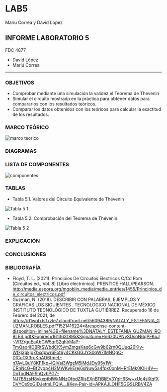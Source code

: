 # LAB5
Mariu Correa y David López
##  INFORME LABORATORIO 5
FDC  4877
- David López
- Mariú Correa
----------------

### OBJETIVOS
-	Comprobar mediante una simulación la validez el Teorema de Thevenin
-	Simular el circuito mostradp en la práctica para obtener datos para compararlos con los resultados teóricos.
- Comparar los datos obtenidos con los teóricos para calcular la exactitud de los resultados.

### MARCO TEÓRICO

![marco teorico](https://user-images.githubusercontent.com/76136485/108311628-570c2400-7183-11eb-9e4d-fae37c893cbf.jpg)

### DIAGRAMAS

### LISTA DE COMPONENTES
![componentes](https://user-images.githubusercontent.com/76136049/108154499-f5788680-70aa-11eb-9e3b-2dae38ead770.PNG)

### TABLAS

- Tabla 5.1. Valores del Circuito Equivalente de Thévenin

![Tabla 5 1](https://user-images.githubusercontent.com/76136485/108311658-5e333200-7183-11eb-8425-9ac814a9fbbd.png)

- Tabla 5.2. Comprobación del Teorema de Thévenin.

![Tabla 5 2](https://user-images.githubusercontent.com/76136485/108311560-3fcd3680-7183-11eb-9ce9-8fcb1638a1c5.png)


### EXPLICACIÓN


### CONCLUSIONES 



### BIBLIOGRAFÍA
- Floyd, T. L. (2021). Principios De Circuitos Electricos C/Cd Rom (Circuitos ed., Vol. 8) [Libro electrónico]. PRENTICE HALL/PEARSON. http://media.espora.org/mgoblin_media/media_entries/1455/Principios_de_circuitos_electricos.pdf
- Guzmán, N. (2018). DESCRIBIR CON PALABRAS, EJEMPLOS Y GRAFICAS LOS SIGUIENTES . TECNOLOGICO NACIONAL DE MÉXICO INSTITUTO TECNOLÓGICO DE TUXTLA GUTIÉRREZ. Recuperado 16 de Febrero del 2021, de https://d1wqtxts1xzle7.cloudfront.net/56094389/NATALY_ESTEFANIA_GUZMAN_ROBLES.pdf?1521416224=&response-content-disposition=inline%3B+filename%3DNATALY_ESTEFANIA_GUZMAN_ROBLES.pdf&Expires=1613631895&Signature=Hn6z0UPNySDsoN6qPFKoJ~VRZrgqEaAbGW5qrS2qhbMaP-TmQao4IDBRtSWbdCK5ymZmgsKaq6cGw9b62rn0QUuq26KIv-Wfkj3gkjgZbxdpwr6Fot6y4CKkGGJYS0qW7lMNOgC-DlCuOX3ruKnAO6fmeL-n7AvLQuY8KF1kp~lQiVai3WgeM5iMdJEw95y1W-CRnNcG~Bf2ypp4H2MWKykErej6sNuw5a4fpx0onM~RrEMk0lOH4V~-DqTodNAF9hQvbPG7-NJ7B5zsH8vkxptblWkNNzOfpdZRlsEXnBTtBIjEv3YgH6Sw~xUc4slXqfXDVYOs9oGIDJetmLFQIA__&Key-Pair-Id=APKAJLOHF5GGSLRBV4ZA
